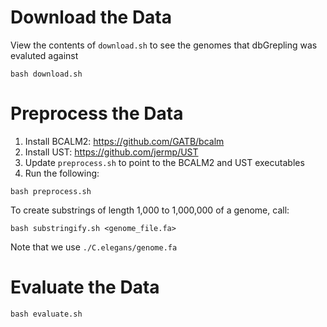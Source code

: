 # Download the Data
View the contents of `download.sh` to see the genomes that dbGrepling was evaluted against

```
bash download.sh
```

# Preprocess the Data
1. Install BCALM2: https://github.com/GATB/bcalm
2. Install UST: https://github.com/jermp/UST 
3. Update `preprocess.sh` to point to the BCALM2 and UST executables
4. Run the following:

```
bash preprocess.sh
```

To create substrings of length 1,000 to 1,000,000 of a genome, call:
```
bash substringify.sh <genome_file.fa>
```

Note that we use `./C.elegans/genome.fa` 

# Evaluate the Data
```
bash evaluate.sh
```
